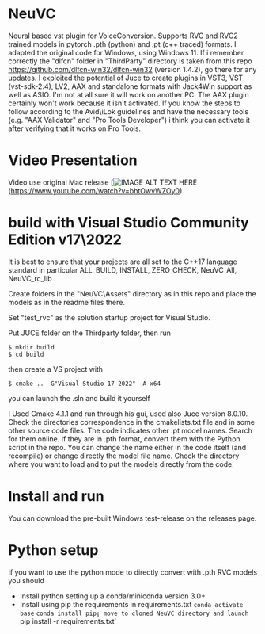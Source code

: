 # NeuVC
Neural based vst plugin for VoiceConversion. 
Supports RVC and RVC2 trained models in pytorch .pth (python) and .pt (c++ traced) formats. 
I adapted the original code for Windows, using Windows 11.
If i remember correctly the "dlfcn" folder in "ThirdParty" directory is taken from this repo https://github.com/dlfcn-win32/dlfcn-win32 (version 1.4.2), go there for any updates.
I exploited the potential of Juce to create plugins in VST3, VST (vst-sdk-2.4), LV2, AAX and standalone formats with Jack4Win support as well as ASIO.
I'm not at all sure it will work on another PC. The AAX plugin certainly won't work because it isn't activated. If you know the steps to follow according to the Avid\iLok guidelines and have the necessary tools (e.g. "AAX Validator" and "Pro Tools Developer") i think you can activate it after verifying that it works on Pro Tools.

# Video Presentation 
Video use original Mac release
[![IMAGE ALT TEXT HERE](https://img.youtube.com/vi/bhtOwvWZOy0/0.jpg)(https://www.youtube.com/watch?v=bhtOwvWZOy0)

# build with Visual Studio Community Edition v17\2022
It is best to ensure that your projects are all set to the C++17 language standard in particular ALL_BUILD, INSTALL, ZERO_CHECK, NeuVC_All, NeuVC_rc_lib .

Create folders in the "NeuVC\Assets" directory as in this repo and place the models as in the readme files there.

Set "test_rvc" as the solution startup project for Visual Studio.

Put JUCE folder on the Thirdparty folder, then run
```
$ mkdir build 
$ cd build
```
then create a VS project with 
```
$ cmake .. -G"Visual Studio 17 2022" -A x64
```

you can launch the .sln and build it yourself

I Used Cmake 4.1.1 and run through his gui, used also Juce version 8.0.10.
Check the directories correspondence in the cmakelists.txt file and in some other source code files.
The code indicates other .pt model names. Search for them online. If they are in .pth format, convert them with the Python script in the repo.
You can change the name either in the code itself (and recompile) or change directly the model file name.
Check the directory where you want to load and to put the models directly from the code.

# Install and run 

You can download the pre-built Windows test-release on the releases page. 

# Python setup 
If you want to use the python mode to directly convert with .pth RVC models you should 
- Install python setting up a conda/miniconda version 3.0+
- Install using pip the requirements in requirements.txt 
`conda activate base`
`conda install pip¡
move to cloned NeuVC directory and launch 
`pip install -r requirements.txt`
